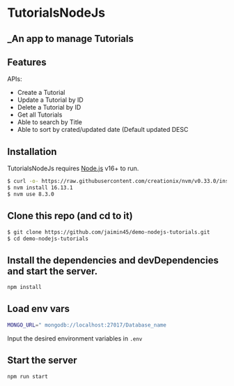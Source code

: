 # TutorialsNodeJs 
## _An app to manage Tutorials

## Features
APIs:
- Create a Tutorial
- Update a Tutorial by ID
- Delete a Tutorial by ID
- Get all Tutorials
- Able to search by Title
- Able to sort by crated/updated date (Default updated DESC

## Installation
TutorialsNodeJs requires [Node.js](https://nodejs.org/) v16+ to run.

```sh
$ curl -o- https://raw.githubusercontent.com/creationix/nvm/v0.33.0/install.sh | bash
$ nvm install 16.13.1
$ nvm use 8.3.0
```
## Clone this repo (and cd to it)

```sh
$ git clone https://github.com/jaimin45/demo-nodejs-tutorials.git
$ cd demo-nodejs-tutorials
```
## Install the dependencies and devDependencies and start the server.

```sh
npm install
```
## Load env vars

```sh
MONGO_URL=" mongodb://localhost:27017/Database_name
```

Input the desired environment variables in ``` .env ```

## Start the server

```sh
npm run start
```